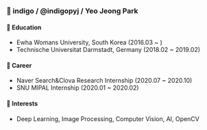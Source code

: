 ### 👋 indigo / @indigopyj / Yeo Jeong Park

#### 📝 Education
- Ewha Womans University, South Korea (2016.03 ~ )
- Technische Universitat Darmstadt, Germany     (2018.02 ~ 2019.02)
  
#### 🔨 Career
- Naver Search&Clova Research Internship (2020.07 ~ 2020.10)
- SNU MIPAL Internship   (2020.01 ~ 2020.02)

#### 💚 Interests
- Deep Learning, Image Processing, Computer Vision, AI, OpenCV
